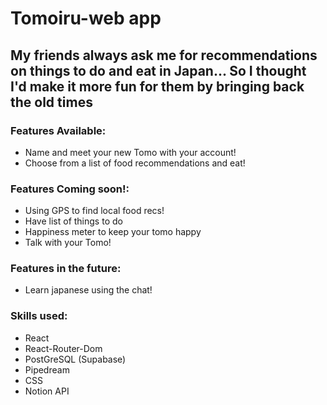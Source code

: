 # Tomoiru-web app
## My friends always ask me for recommendations on things to do and eat in Japan... So I thought I'd make it more fun for them by bringing back the old times
### Features Available:
  - Name and meet your new Tomo with your account!
  - Choose from a list of food recommendations and eat!
### Features Coming soon!: 
  - Using GPS to find local food recs!
  - Have list of things to do
  - Happiness meter to keep your tomo happy
  - Talk with your Tomo!
### Features in the future:
  - Learn japanese using the chat!
### Skills used:
  - React
  - React-Router-Dom
  - PostGreSQL (Supabase)
  - Pipedream
  - CSS
  - Notion API
